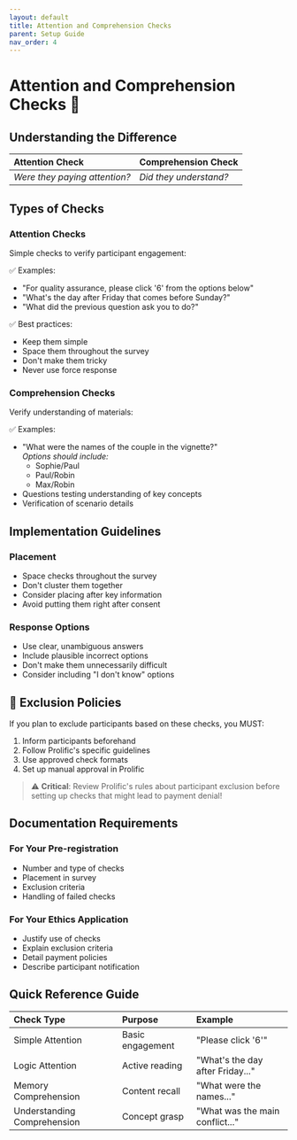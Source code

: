 ```yaml
---
layout: default
title: Attention and Comprehension Checks
parent: Setup Guide
nav_order: 4
---
```


# Attention and Comprehension Checks 🎯

## Understanding the Difference

| **Attention Check** | **Comprehension Check** |
|:-------------------|:-----------------------|
| *Were they paying attention?* | *Did they understand?* |

## Types of Checks

### Attention Checks
Simple checks to verify participant engagement:

✅ Examples:
- "For quality assurance, please click '6' from the options below"
- "What's the day after Friday that comes before Sunday?"
- "What did the previous question ask you to do?"

✅ Best practices:
- Keep them simple
- Space them throughout the survey
- Don't make them tricky
- Never use force response

### Comprehension Checks
Verify understanding of materials:

✅ Examples:
- "What were the names of the couple in the vignette?"  
  *Options should include:*
  - Sophie/Paul
  - Paul/Robin
  - Max/Robin
- Questions testing understanding of key concepts
- Verification of scenario details

## Implementation Guidelines

### Placement
- Space checks throughout the survey
- Don't cluster them together
- Consider placing after key information
- Avoid putting them right after consent

### Response Options
- Use clear, unambiguous answers
- Include plausible incorrect options
- Don't make them unnecessarily difficult
- Consider including "I don't know" options

## 🚨 Exclusion Policies

If you plan to exclude participants based on these checks, you MUST:
1. Inform participants beforehand
2. Follow Prolific's specific guidelines
3. Use approved check formats
4. Set up manual approval in Prolific

> ⚠️ **Critical**: Review Prolific's rules about participant exclusion before setting up checks that might lead to payment denial!

## Documentation Requirements

### For Your Pre-registration
- Number and type of checks
- Placement in survey
- Exclusion criteria
- Handling of failed checks

### For Your Ethics Application
- Justify use of checks
- Explain exclusion criteria
- Detail payment policies
- Describe participant notification

## Quick Reference Guide

| Check Type | Purpose | Example |
|:-----------|:--------|:--------|
| Simple Attention | Basic engagement | "Please click '6'" |
| Logic Attention | Active reading | "What's the day after Friday..." |
| Memory Comprehension | Content recall | "What were the names..." |
| Understanding Comprehension | Concept grasp | "What was the main conflict..." |
